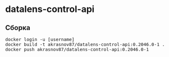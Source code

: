 # datalens-control-api

## Сборка
<pre>
docker login -u [username]
docker build -t akrasnov87/datalens-control-api:0.2046.0-1 .
docker push akrasnov87/datalens-control-api:0.2046.0-1
</pre>